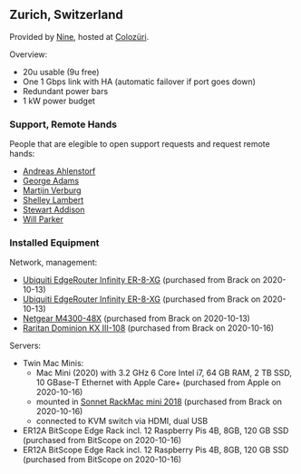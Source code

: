## Zurich, Switzerland
Provided by [Nine](https://www.nine.ch), hosted at [Colozüri](https://www.colozueri.ch/).

Overview:
* 20u usable (9u free)
* One 1 Gbps link with HA (automatic failover if port goes down)
* Redundant power bars
* 1 kW power budget

### Support, Remote Hands

People that are elegible to open support requests and request remote hands:

* [Andreas Ahlenstorf](https://github.com/aahlenst)
* [George Adams](https://github.com/gdams)
* [Martijn Verburg](https://github.com/karianna)
* [Shelley Lambert](https://github.com/smlambert)
* [Stewart Addison](https://github.com/sxa)
* [Will Parker](https://github.com/willsparker)

### Installed Equipment

Network, management:

* [Ubiquiti EdgeRouter Infinity ER-8-XG](https://dl.ubnt.com/datasheets/edgemax/EdgeRouter_ER-8-XG_DS.pdf) (purchased from Brack on 2020-10-13)
* [Ubiquiti EdgeRouter Infinity ER-8-XG](https://dl.ubnt.com/datasheets/edgemax/EdgeRouter_ER-8-XG_DS.pdf) (purchased from Brack on 2020-10-13)
* [Netgear M4300-48X](https://www.netgear.com/business/products/switches/managed/M4300-48X.aspx) (purchased from Brack on 2020-10-13)
* [Raritan Dominion KX III-108](https://www.raritan.com/products/kvm-serial/kvm-over-ip-switches/enterprise-ip-kvm-switch) (purchased from Brack on 2020-10-16)

Servers:
* Twin Mac Minis:
  * Mac Mini (2020) with 3.2 GHz 6 Core Intel i7, 64 GB RAM, 2 TB SSD, 10 GBase-T Ethernet with Apple Care+ (purchased from Apple on 2020-10-16)
  * mounted in [Sonnet RackMac mini 2018](https://www.sonnettech.com/product/rackmacmini.html) (purchased from Brack on 2020-10-16)
  * connected to KVM switch via HDMI, dual USB
* ER12A BitScope Edge Rack incl. 12 Raspberry Pis 4B, 8GB, 120 GB SSD (purchased from BitScope on 2020-10-16)
* ER12A BitScope Edge Rack incl. 12 Raspberry Pis 4B, 8GB, 120 GB SSD (purchased from BitScope on 2020-10-16)


